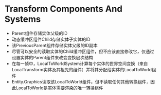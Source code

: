 # Transform Components And Systems

- Parent组件存储实体父级的ID
- 动态缓冲区组件Child存储实体子实体的ID
- 该PreviousParent组件存储实体父级的ID副本
- 尽管可以安全的读取实体的Child缓冲区组件，但不应该直接修改它，仅通过设置实体的Parent组件来改变变换层次结构
- 在每一帧中，LocalToWorldSystem计算每个实体的世界空间变换（来自LocalTransform实体及其祖先的组件）并将其分配给实体的LocalToWorld组件
- Entity.Graphics读取该LocalToWorld组件，但不读取任何其他转换组件，因此LocalToWorld是实体需要渲染的唯一转换组件

